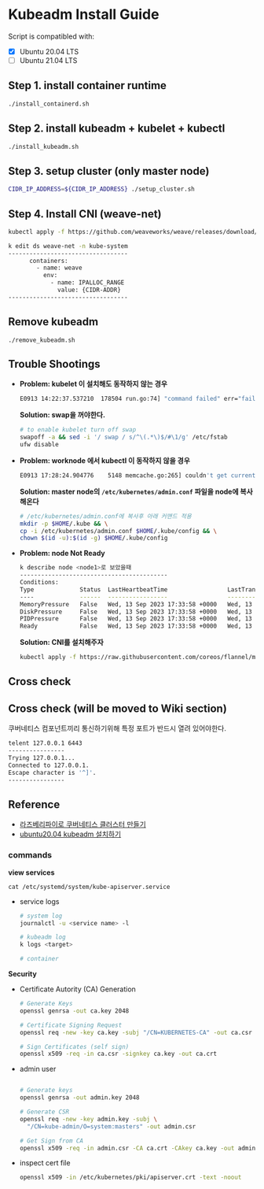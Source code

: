 # Kubeadm Install Guide

Script is compatibled with:
- [x] Ubuntu 20.04 LTS
- [ ] Ubuntu 21.04 LTS

## Step 1. install container runtime
```bash
./install_containerd.sh
``` 

## Step 2. install kubeadm + kubelet + kubectl
```bash
./install_kubeadm.sh
```

## Step 3. setup cluster (only master node)
```bash
CIDR_IP_ADDRESS=${CIDR_IP_ADDRESS} ./setup_cluster.sh
```

## Step 4. Install CNI (weave-net)
```bash
kubectl apply -f https://github.com/weaveworks/weave/releases/download/v2.8.1/weave-daemonset-k8s.yaml

k edit ds weave-net -n kube-system
----------------------------------
      containers:
        - name: weave
          env:
            - name: IPALLOC_RANGE
              value: {CIDR-ADDR}
----------------------------------
```



## Remove kubeadm
```
./remove_kubeadm.sh
```

## Trouble Shootings

- **Problem: kubelet 이 설치해도 동작하지 않는 경우**
    ```bash
    E0913 14:22:37.537210  178504 run.go:74] "command failed" err="failed to run Kubelet: running with swap on is not supported, please disable swap! or set --fail-swap-on flag to false. /proc/swaps contained: [Filename\t\t\t\tType\t\tSize\tUsed\tPriority /swap.img file\t\t4194300\t0\t-2]"
    ```
    **Solution: swap을 꺼야한다.**
    ```bash
    # to enable kubelet turn off swap
    swapoff -a && sed -i '/ swap / s/^\(.*\)$/#\1/g' /etc/fstab
    ufw disable
    ``` 

- **Problem: worknode 에서 kubectl 이 동작하지 않을 경우**
  ```bash
  E0913 17:28:24.904776    5148 memcache.go:265] couldn't get current server API group list: Get "http://localhost:8080/api?timeout=32s": dial tcp [::1]:8080: connect: connection refused
  ```
  **Solution: master node의 `/etc/kubernetes/admin.conf` 파일을 node에 복사해온다**
  ```bash
  # /etc/kubernetes/admin.conf에 복사후 아래 커맨드 적용
  mkdir -p $HOME/.kube && \
  cp -i /etc/kubernetes/admin.conf $HOME/.kube/config && \
  chown $(id -u):$(id -g) $HOME/.kube/config
  ```

- **Problem: node Not Ready**
  ```bash
  k describe node <node1>로 보았을때
  ------------------------------------------
  Conditions:
  Type             Status  LastHeartbeatTime                 LastTransitionTime                Reason                       Message
  ----             ------  -----------------                 ------------------                ------                       -------
  MemoryPressure   False   Wed, 13 Sep 2023 17:33:58 +0000   Wed, 13 Sep 2023 17:25:34 +0000   KubeletHasSufficientMemory   kubelet has sufficient memory available
  DiskPressure     False   Wed, 13 Sep 2023 17:33:58 +0000   Wed, 13 Sep 2023 17:25:34 +0000   KubeletHasNoDiskPressure     kubelet has no disk pressure
  PIDPressure      False   Wed, 13 Sep 2023 17:33:58 +0000   Wed, 13 Sep 2023 17:25:34 +0000   KubeletHasSufficientPID      kubelet has sufficient PID available
  Ready            False   Wed, 13 Sep 2023 17:33:58 +0000   Wed, 13 Sep 2023 17:25:34 +0000   KubeletNotReady              container runtime network not ready: NetworkReady=false reason:NetworkPluginNotReady message:Network plugin returns error: cni plugin not initialized
  ```
  **Solution: CNI를 설치해주자**
  ```bash
  kubectl apply -f https://raw.githubusercontent.com/coreos/flannel/master/Documentation/kube-flannel.yml

  ```



## Cross check
## Cross check (will be moved to Wiki section)
쿠버네티스 컴포넌트끼리 통신하기위해 특정 포트가 반드시 열려 있어야한다.
```bash
telent 127.0.0.1 6443
----------------
Trying 127.0.0.1...
Connected to 127.0.0.1.
Escape character is '^]'.
----------------
```


## Reference
- [라즈베리파이로 쿠버네티스 클러스터 만들기](https://www.binaryflavor.com/raspberry-pi-kubernetes-1/)
- [ubuntu20.04 kubeadm 설치하기](https://velog.io/@simgyuhwan/kubeadm-ubuntu-20.04-%EC%84%A4%EC%B9%98)
### commands
**view services**
  ```
  cat /etc/systemd/system/kube-apiserver.service
  ```
- service logs
  ```bash
  # system log
  journalctl -u <service name> -l

  # kubeadm log
  k logs <target>

  # container

  ```
**Security**
- Certificate Autority (CA) Generation
  ```bash
  # Generate Keys
  openssl genrsa -out ca.key 2048

  # Certificate Signing Request
  openssl req -new -key ca.key -subj "/CN=KUBERNETES-CA" -out ca.csr

  # Sign Certificates (self sign)
  openssl x509 -req -in ca.csr -signkey ca.key -out ca.crt 
  ```

- admin user
  ```bash
  
  # Generate keys
  openssl genrsa -out admin.key 2048

  # Generate CSR
  openssl req -new -key admin.key -subj \
    "/CN=kube-admin/O=system:masters" -out admin.csr
  
  # Get Sign from CA
  openssl x509 -req -in admin.csr -CA ca.crt -CAkey ca.key -out admin.crt 

  ```
- inspect cert file
  ```bash
  openssl x509 -in /etc/kubernetes/pki/apiserver.crt -text -noout
  ```
